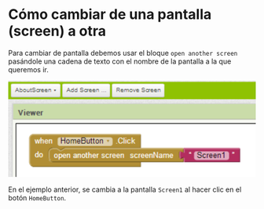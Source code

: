 # Cómo cambiar de una pantalla (screen) a otra

Para cambiar de pantalla debemos usar el bloque `open another screen`  pasándole una cadena de texto con el nombre de la pantalla a la que queremos ir. 

![](images/cambiar-de-una-pantalla-a-otra-01.png)

En el ejemplo anterior, se cambia a la pantalla `Screen1` al hacer clic en el botón `HomeButton`.

